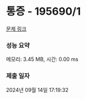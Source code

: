 # 통증 - 195690/1 

[문제 링크](https://level.goorm.io/exam/195690/%ED%86%B5%EC%A6%9D/quiz/1) 

### 성능 요약

메모리: 3.45 MB, 시간: 0.00 ms

### 제출 일자

2024년 09월 14일 17:19:32

